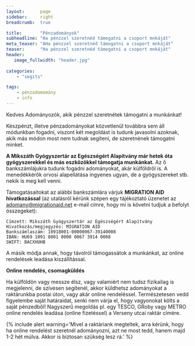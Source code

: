 ```yaml
---
layout:      page
sidebar:     right
breadcrumb:  true

title:       "Pénzadományok"
subheadline: "Ha pénzzel szeretnéd támogatni a csoport mnkáját"
meta_teaser: "AHa pénzzel szeretnéd támogatni a csoport mnkáját"
teaser:      "Ha pénzzel szeretnéd támogatni a csoport mnkáját"
header:
   image_fullwidth: "header.jpg"
   
categories:
    - "segits"

tags:
    - pénzadomomány
    - info
---
```


Kedves Adományozók, akik pénzzel szeretnétek támogatni a munkánkat!

Készpénzt, illetve pénzadományokat közvetlenül továbbra sem áll módunkban fogadni, viszont két megoldást is tudunk javasolni azoknak, akik más módon most nem tudnak segíteni, de szeretnének támogatni minket.

**A Mikszáth Gyógyszertár az Egészségért Alapítvány már hetek óta gyógyszerekkel és más eszközökkel támogatja munkánkat.** Az ő bankszámlájukra tudunk fogadni adományokat, akár külföldről is. A menedékkérők orvosi alapellátása ingyenes ugyan, de a gyógyszereket stb. nekik is meg kell venni. 

Támogatásaitokat az alábbi bankszámlára várjuk **MIGRATION AID hivatkozással** (az utalásról kérünk szépen egy tájékoztató üzenetet az adomany@migrationaid.net e-mail címre, hogy mi is követni tudjuk a befolyt összegeket): 

	Címzett: Mikszáth Gyógyszertár az Egészségért Alapítvány
	Hivatkozás/megjegyzés: MIGRATION AID 
	Bankszámlaszám: 10918001-00000067-39140008 
	IBAN: HU69 1091 8001 0000 0067 3914 0008 
	SWIFT: BACXHUHB 

A másik módja annak, hogy távolról támogassátok a munkánkat, az online rendelések leadása kiszállítással. 

**Online rendelés, csomagküldés**

Ha külföldön vagy messze élsz, vagy valamiért nem tudsz fizikailag is megjelenni, de szívesen segítenél, akkor küldhetsz adományokat a raktárunkba postai úton, vagy akár online rendeléssel. Természetesen vedd figyelembe saját határaidat, senki nem várja el, hogy vagyonokat költs a saját pénzedből!
Nagyszerű megoldás pl. egy TESCO, GRoby vagy METRO online rendelés leadása (online fizetéssel) a Verseny utcai raktár címére.

{% include alert warning='Mivel a raktáriank megteltek, arra kérünk, hogy ha online rendelést szeretnél adományozni, azt ne most tedd, hanem majd 1-2 hét múlva. Akkor is biztosan szükség lesz rá.'  %}

